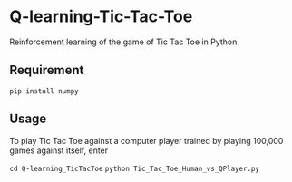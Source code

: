 # Q-learning-Tic-Tac-Toe
Reinforcement learning of the game of Tic Tac Toe in Python.

## Requirement
`pip install numpy` 

## Usage
To play Tic Tac Toe against a computer player trained by playing 100,000 games against itself, enter

`cd Q-learning_TicTacToe`
`python Tic_Tac_Toe_Human_vs_QPlayer.py` 




